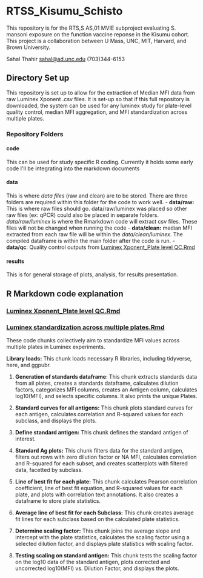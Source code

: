 # RTSS_Kisumu_Schisto

This repository is for the RTS,S AS,01 MVIE subproject evaluating S. mansoni exposure on the function vaccine reponse in the Kisumu cohort. This project is a collaboration between U Mass, UNC, MIT, Harvard, and Brown University.

Sahal Thahir [sahal\@ad.unc.edu](mailto:sahal@ad.unc.edu) (703)344-6153

## Directory Set up

This repository is set up to allow for the extraction of Median MFI data from raw Luminex Xponent .csv files. It is set-up so that if this full repository is downloaded, the system can be used for any luminex study for plate-level quality control, median MFI aggregation, and MFI standardization across multiple plates.

### Repository Folders

#### code

This can be used for study specific R coding. Currently it holds some early code I'll be integrating into the markdown documents

#### data

This is where *data files* (raw and clean) are to be stored. There are three folders are required within this folder for the code to work well. - **data/raw:** This is where raw files should go. data/raw/luminex was placed so other raw files (ex: qPCR) could also be placed in separate folders. *data/raw/luminex* is where the Rmarkdown code will extract csv files. These files will not be changed when running the code - **data/clean:** median MFI extracted from each raw file will be within the *data/clean/luminex*. The compiled dataframe is within the main folder after the code is run. - **data/qc**: Quality control outputs from [Luminex Xponent_Plate level QC.Rmd]()

#### results

This is for general storage of plots, analysis, for results presentation.

## R Markdown code explanation

### [Luminex Xponent_Plate level QC.Rmd]()

### [Luminex standardization across multiple plates.Rmd]()

These code chunks collectively aim to standardize MFI values across multiple plates in Luminex experiments.

**Library loads:** This chunk loads necessary R libraries, including tidyverse, here, and ggpubr.

1.  **Generation of standards dataframe**: This chunk extracts standards data from all plates, creates a standards dataframe, calculates dilution factors, categorizes MFI columns, creates an Antigen column, calculates log10(MFI), and selects specific columns. It also prints the unique Plates.

2.  **Standard curves for all antigens:** This chunk plots standard curves for each antigen, calculates correlation and R-squared values for each subclass, and displays the plots.

3.  **Define standard antigen:** This chunk defines the standard antigen of interest.

4.  **Standard Ag plots:** This chunk filters data for the standard antigen, filters out rows with zero dilution factor or NA MFI, calculates correlation and R-squared for each subset, and creates scatterplots with filtered data, facetted by subclass.

5.  **Line of best fit for each plate:** This chunk calculates Pearson correlation coefficient, line of best fit equation, and R-squared values for each plate, and plots with correlation text annotations. It also creates a dataframe to store plate statistics.

6.  **Average line of best fit for each Subclass:** This chunk creates average fit lines for each subclass based on the calculated plate statistics.

7.  **Determine scaling factor:** This chunk joins the average slope and intercept with the plate statistics, calculates the scaling factor using a selected dilution factor, and displays plate statistics with scaling factor.

8.  **Testing scaling on standard antigen:** This chunk tests the scaling factor on the log10 data of the standard antigen, plots corrected and uncorrected log10(MFI) vs. Dilution Factor, and displays the plots.
